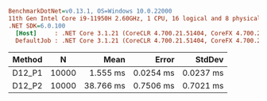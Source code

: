 ``` ini

BenchmarkDotNet=v0.13.1, OS=Windows 10.0.22000
11th Gen Intel Core i9-11950H 2.60GHz, 1 CPU, 16 logical and 8 physical cores
.NET SDK=6.0.100
  [Host]     : .NET Core 3.1.21 (CoreCLR 4.700.21.51404, CoreFX 4.700.21.51508), X64 RyuJIT
  DefaultJob : .NET Core 3.1.21 (CoreCLR 4.700.21.51404, CoreFX 4.700.21.51508), X64 RyuJIT


```
| Method |     N |      Mean |     Error |    StdDev |
|------- |------ |----------:|----------:|----------:|
| D12_P1 | 10000 |  1.555 ms | 0.0254 ms | 0.0237 ms |
| D12_P2 | 10000 | 38.766 ms | 0.7506 ms | 0.7021 ms |
